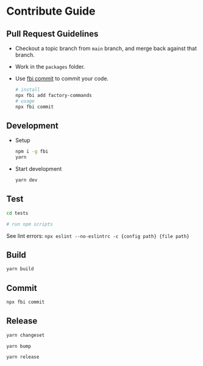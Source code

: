 # Contribute Guide

## Pull Request Guidelines

- Checkout a topic branch from `main` branch, and merge back against that branch.
- Work in the `packages` folder.
- Use [fbi commit](https://github.com/fbi-js/factory-commands/blob/main/src/commands/commit/README.md) to commit your code.

    ```bash
    # install
    npx fbi add factory-commands
    # usage
    npx fbi commit
    ```

## Development

- Setup

   ```bash
   npm i -g fbi
   yarn
   ```

- Start development

   ```bash
   yarn dev
   ```

## Test

```bash
cd tests

# run npm scripts
```

See lint errors: `npx eslint --no-eslintrc -c {config path} {file path}`

## Build

```bash
yarn build
```

## Commit

```bash
npx fbi commit
```

## Release

```bash
yarn changeset

yarn bump

yarn release
```
